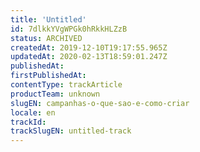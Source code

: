 ```yaml
---
title: 'Untitled'
id: 7dlkkYVgWPGk0hRkkHLZzB
status: ARCHIVED
createdAt: 2019-12-10T19:17:55.965Z
updatedAt: 2020-02-13T18:59:01.247Z
publishedAt: 
firstPublishedAt: 
contentType: trackArticle
productTeam: unknown
slugEN: campanhas-o-que-sao-e-como-criar
locale: en
trackId: 
trackSlugEN: untitled-track
---
```




